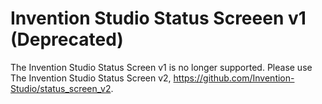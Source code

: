 # Invention Studio Status Screeen v1 (Deprecated)
The Invention Studio Status Screen v1 is no longer supported. Please use The Invention Studio Status Screen v2, https://github.com/Invention-Studio/status_screen_v2.
